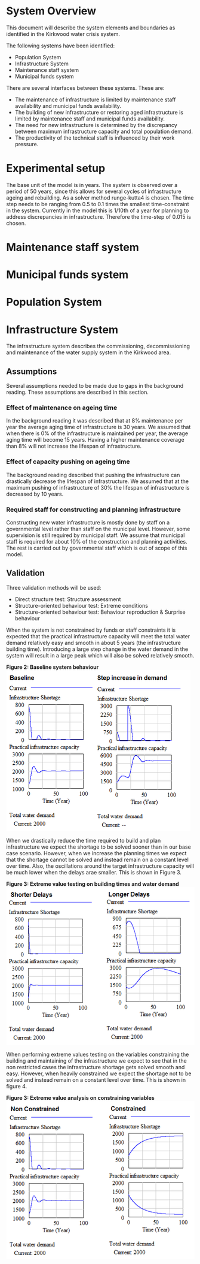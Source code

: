 # System Overview

This document will describe the system elements and boundaries as identified in the Kirkwood water crisis system.

The following systems have been identified:

- Population System
- Infrastructure System
- Maintenance staff system
- Municipal funds system

There are several interfaces between these systems. These are:

- The maintenance of infrastructure is limited by maintenance staff availability and municipal funds availability. 
- The building of new infrastructure or restoring aged infrastructure is limited by maintenance staff and municipal funds availability.
- The need for new infrastructure is determined by the discrepancy between maximum infrastructure capacity and total population demand. 
- The productivity of the technical staff is influenced by their work pressure. 



# Experimental setup
The base unit of the model is in years. The system is observed over a period of 50 years, since this allows for several cycles of infrastructure ageing and rebuilding. As a solver method runge-kutta4 is chosen. The time step needs to be ranging from 0.5 to 0.1 times the smallest time-constraint in the system. Currently in the model this is 1/10th of a year for planning to address discrepancies in infrastructure. Therefore the time-step of 0.015 is chosen.


# Maintenance staff system

# Municipal funds system


# Population System

# Infrastructure System
The infrastructure system describes the commissioning, decommissioning and maintenance of the water supply system in the Kirkwood area.

## Assumptions
Several assumptions needed to be made due to gaps in the background reading. These assumptions are described in this section.

### Effect of maintenance on ageing time
In the background reading it was described that at 8% maintenance per year the average aging time of infrastructure is 30 years. We assumed that when there is 0% of the infrastructure is maintained per year, the average aging time will become 15 years. Having a higher maintenance coverage than 8% will not increase the lifespan of infrastructure.

### Effect of capacity pushing on ageing time
The background reading described that pushing the infrastructure can drastically decrease the lifespan of infrastructure. We assumed that at the maximum pushing of infrastructure of 30% the lifespan of infrastructure is decreased by 10 years.

### Required staff for constructing and planning infrastructure
Constructing new water infrastructure is mostly done by staff on a governmental level rather than staff on the municipal level. However, some supervision is still required by municipal staff. We assume that municipal staff is required for about 10% of the construction and planning activities. The rest is carried out by governmental staff which is out of scope of this model.


## Validation
Three validation methods will be used:
- Direct structure test: Structure assessment
- Structure-oriented behaviour test: Extreme conditions
- Structure-oriented behaviour test: Behaviour reproduction & Surprise behaviour

When the system is not constrained by funds or staff constraints it is expected that the practical infrastructure capacity will meet the total water demand relatively easy and smooth in about 5 years (the infrastructure building time). Introducing a large step change in the water demand in the system will result in a large peak which will also be solved relatively smooth.

**Figure 2: Baseline system behaviour**
![Capacity validation](images/val-infrastructure-capacity.png)



When we drastically reduce the time required to build and plan infrastructure we expect the shortage to be  solved sooner than in our base case scenario. However, when we increase the planning times we expect that the shortage cannot be solved and instead remain on a constant level over time. Also, the oscillations around the target infrastructure capacity will be much lower when the delays arae smaller. This is shown in Figure 3. 

**Figure 3: Extreme value testing on  building times and water demand**
![Capacity validation](images/val-infrastructure-ext-delays.png)

When performing extreme values testing on the variables constraining the building and maintaining of the infrastructure we expect to see that in the non restricted cases the infrastructure shortage gets solved smooth and easy. However, when heavily constrained we expect the shortage not to be solved and instead remain on a constant level over time. This is shown in figure 4.

**Figure 3: Extreme value analysis on constraining variables**
![Capacity validation](images/val-infrastructure-ext-constrained.png)
